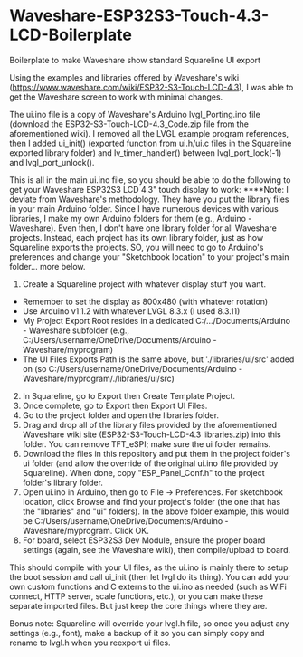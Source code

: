 # Waveshare-ESP32S3-Touch-4.3-LCD-Boilerplate
Boilerplate to make Waveshare show standard Squareline UI export

Using the examples and libraries offered by Waveshare's wiki (https://www.waveshare.com/wiki/ESP32-S3-Touch-LCD-4.3), I was able to get the Waveshare screen to work with minimal changes.

The ui.ino file is a copy of Waveshare's Arduino lvgl_Porting.ino file (download the ESP32-S3-Touch-LCD-4.3_Code.zip file from the aforementioned wiki). I removed all the LVGL example program references, then I added ui_init() (exported function from ui.h/ui.c files in the Squareline exported library folder) and lv_timer_handler() between lvgl_port_lock(-1) and lvgl_port_unlock().

This is all in the main ui.ino file, so you should be able to do the following to get your Waveshare ESP32S3 LCD 4.3" touch display to work:
****Note: I deviate from Waveshare's methodology. They have you put the library files in your main Arduino folder. Since I have numerous devices with various libraries, I make my own Arduino folders for them (e.g., Arduino - Waveshare). Even then, I don't have one library folder for all Waveshare projects. Instead, each project has its own library folder, just as how Squareline exports the projects. SO, you will need to go to Arduino's preferences and change your "Sketchbook location" to your project's main folder... more below.

1) Create a Squareline project with whatever display stuff you want.
  - Remember to set the display as 800x480 (with whatever rotation)
  - Use Arduino v1.1.2 with whatever LVGL 8.3.x (I used 8.3.11)
  - My Project Export Root resides in a dedicated C:/.../Documents/Arduino - Waveshare subfolder (e.g., C:/Users/username/OneDrive/Documents/Arduino - Waveshare/myprogram)
  - The UI Files Exports Path is the same above, but './libraries/ui/src' added on (so C:/Users/username/OneDrive/Documents/Arduino - Waveshare/myprogram/./libraries/ui/src)
2) In Squareline, go to Export then Create Template Project.
3) Once complete, go to Export then Export UI Files.
4) Go to the project folder and open the libraries folder.
5) Drag and drop all of the library files provided by the aforementioned Waveshare wiki site (ESP32-S3-Touch-LCD-4.3 libraries.zip) into this folder. You can remove TFT_eSPI; make sure the ui folder remains.
6) Download the files in this repository and put them in the project folder's ui folder (and allow the override of the original ui.ino file provided by Squareline). When done, copy "ESP_Panel_Conf.h" to the project folder's library folder.
7) Open ui.ino in Arduino, then go to File -> Preferences. For sketchbook location, click Browse and find your project's folder (the one that has the "libraries" and "ui" folders). In the above folder example, this would be C:/Users/username/OneDrive/Documents/Arduino - Waveshare/myprogram. Click OK.
8) For board, select ESP32S3 Dev Module, ensure the proper board settings (again, see the Waveshare wiki), then compile/upload to board.

This should compile with your UI files, as the ui.ino is mainly there to setup the boot session and call ui_init (then let lvgl do its thing). You can add your own custom functions and C externs to the ui.ino as needed (such as WiFi connect, HTTP server, scale functions, etc.), or you can make these separate imported files. But just keep the core things where they are.

Bonus note: Squareline will override your lvgl.h file, so once you adjust any settings (e.g., font), make a backup of it so you can simply copy and rename to lvgl.h when you reexport ui files.
